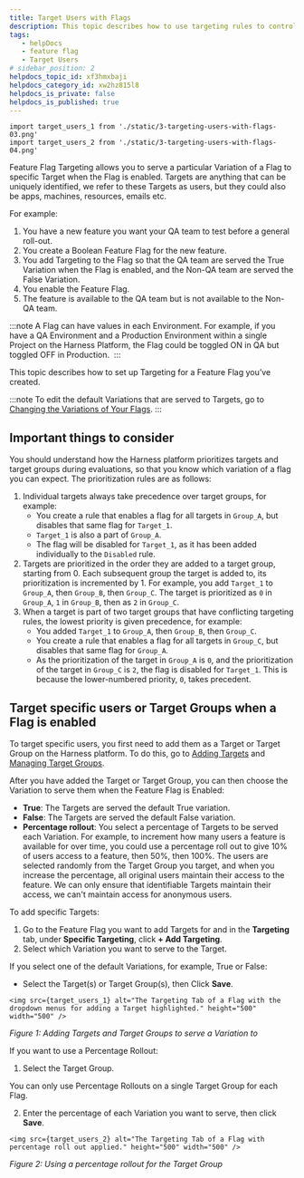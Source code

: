 ```yaml
---
title: Target Users with Flags
description: This topic describes how to use targeting rules to control variations that you want to serve to your users.
tags: 
   - helpDocs
   - feature flag
   - Target Users
# sidebar_position: 2
helpdocs_topic_id: xf3hmxbaji
helpdocs_category_id: xw2hz815l8
helpdocs_is_private: false
helpdocs_is_published: true
---
```


```mdx-code-block
import target_users_1 from './static/3-targeting-users-with-flags-03.png'
import target_users_2 from './static/3-targeting-users-with-flags-04.png' 
```

Feature Flag Targeting allows you to serve a particular Variation of a Flag to specific Target when the Flag is enabled. Targets are anything that can be uniquely identified, we refer to these Targets as users, but they could also be apps, machines, resources, emails etc. 

For example:

1. You have a new feature you want your QA team to test before a general roll-out.
2. You create a Boolean Feature Flag for the new feature.
3. You add Targeting to the Flag so that the QA team are served the True Variation when the Flag is enabled, and the Non-QA team are served the False Variation.
4. You enable the Feature Flag.
5. The feature is available to the QA team but is not available to the Non-QA team.

:::note
 A Flag can have values in each Environment. For example, if you have a QA Environment and a Production Environment within a single Project on the Harness Platform, the Flag could be toggled ON in QA but toggled OFF in Production. 
:::

This topic describes how to set up Targeting for a Feature Flag you’ve created. 

:::note
 To edit the default Variations that are served to Targets, go to [Changing the Variations of Your Flags](../2-update-feature-flags/3-manage-variations.md).
:::

## Important things to consider

You should understand how the Harness platform prioritizes targets and target groups during evaluations, so that you know which variation of a flag you can expect. The prioritization rules are as follows: 

1. Individual targets always take precedence over target groups, for example:
   - You create a rule that enables a flag for all targets in `Group_A`, but disables that same flag for `Target_1`.
   - `Target_1` is also a part of `Group_A`.
   - The flag will be disabled for `Target_1`, as it has been added individually to the `Disabled` rule. 
2. Targets are prioritized in the order they are added to a target group, starting from 0. Each subsequent group the target is added to, its prioritization is incremented by 1. For example, you add `Target_1` to `Group_A`, then `Group_B`, then `Group_C`. The target is prioritized as `0` in `Group_A`, `1` in `Group_B`, then as `2` in `Group_C`. 
3. When a target is part of two target groups that have conflicting targeting rules, the lowest priority is given precedence, for example:
   - You added `Target_1` to `Group_A`, then `Group_B`, then `Group_C`.
   - You create a rule that enables a flag for all targets in `Group_C`, but disables that same flag for `Group_A`. 
   - As the prioritization of the target in `Group_A` is `0`, and the prioritization of the target in `Group_C` is `2`, the flag is disabled for `Target_1`. This is because the lower-numbered priority, `0`, takes precedent. 

## Target specific users or Target Groups when a Flag is enabled

To target specific users, you first need to add them as a Target or Target Group on the Harness platform. To do this, go to [Adding Targets](1-add-targets.md) and [Managing Target Groups](2-add-target-groups.md). 

After you have added the Target or Target Group, you can then choose the Variation to serve them when the Feature Flag is Enabled:

* **True**: The Targets are served the default True variation.
* **False**: The Targets are served the default False variation.
* **Percentage rollout**: You select a percentage of Targets to be served each Variation. For example, to increment how many users a feature is available for over time, you could use a percentage roll out to give 10% of users access to a feature, then 50%, then 100%. The users are selected randomly from the Target Group you target, and when you increase the percentage, all original users maintain their access to the feature. We can only ensure that identifiable Targets maintain their access, we can't maintain access for anonymous users.

To add specific Targets: 

1. Go to the Feature Flag you want to add Targets for and in the **Targeting** tab, under **Specific Targeting**, click **+ Add Targeting**.
2. Select which Variation you want to serve to the Target.

If you select one of the default Variations, for example, True or False:

* Select the Target(s) or Target Group(s), then Click **Save**.

```mdx-code-block
<img src={target_users_1} alt="The Targeting Tab of a Flag with the dropdown menus for adding a Target highlighted." height="500" width="500" />
```

*Figure 1: Adding Targets and Target Groups to serve a Variation to*

If you want to use a Percentage Rollout:

1. Select the Target Group.

You can only use Percentage Rollouts on a single Target Group for each Flag. 

2. Enter the percentage of each Variation you want to serve, then click **Save**.

```mdx-code-block
<img src={target_users_2} alt="The Targeting Tab of a Flag with percentage roll out applied." height="500" width="500" />
```

*Figure 2: Using a percentage rollout for the Target Group*

